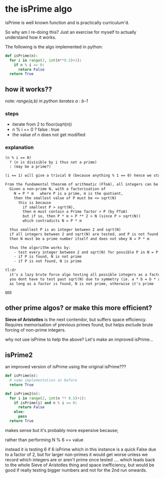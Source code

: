 # the isPrime algo

isPrime is well known function and is practically curriculum'd.

So why am I re-doing this? Just an exercise for myself to actually understand how it works.

The following is the algo implemented in python:

``` python
def isPrime(n):
  for i in range(2, int(n**0.5)+1):
    if n % i == 0:
      return False
  return True
```

## how it works??

note: *range(a,b) in python iterates a : b-1*

### steps

- iterate from 2 to floor(sqrt(n))
- n % i == 0 ? false : true
- the value of n does not get modified

### explanation

``` txt
(n % i == 0)
  ? (n is divisible by i thus not a prime)
  : (may be a prime?)

(i == 1) will give a trivial 0 (because anything % 1 == 0) hence we start iterating at 2

From the fundamental theorem of arithmatic (FToA), all integers can be broken into their unique prime factorisation.
  Given a non-prime N, with a factorisation of
    N = P * m   where P is a prime, m is the quotient,
    then the smallest value of P must be <= sqrt(N)
      this is because
        if smallest P > sqrt(N),
        then m must contain a Prime factor > P (by FToA)
        but if so, then P * m > P ** 2 > N (since P > sqrt(N))
        which contradicts N = P * m

  thus smallest P is an integer between 2 and sqrt(N)
  if all integers between 2 and sqrt(N) are tested, and P is not found
  then N must be a prime number itself and does not obey N = P * m

  thus the algorithm works by:
    - test every integer between 2 and sqrt(N) for possible P in N = P * m
    - if P is found, N is not prime
    - if P is not found, N is prime

tl:dr
  it's a lazy brute force algo testing all possible integers as a factor of N.
  you dont have to test past sqrt(N) due to symmetry (ie. a * b = b * a).
  as long as a factor is found, N is not prime, otherwise it's prime

QED
```

## other prime algos? or make this more efficient?

**Sieve of Aristotles** is the next contendor, but suffers space efficiency. Requires memorisation of previous primes found, but helps exclude brute forcing of non-prime integers.

why not use isPrime to help the above?
Let's make an improved isPrime...

## isPrime2

an improved version of isPrime using the original isPrime???

``` python
def isPrime(n):
  # same implementation as before
  return True

def isPrime2(n):
  for i in range(2, int(n ** 0.5)+1):
    if isPrime(i) and n % i == 0:
      return False
    else:
      pass
  return True
```

makes sense but it's probably more expensive because;

rather than performing N % 6 == value

instead it is testing 6 if 6 isPrime which in this instance is a quick False due to a factor of 2, but for larger non-primes it would get worse unless we record which integers are or aren't prime once tested .... which leads back to the whole Sieve of Aristotles thing and space inefficiency, but would be good if really testing bigger numbers and not for the 2nd run onwards.
